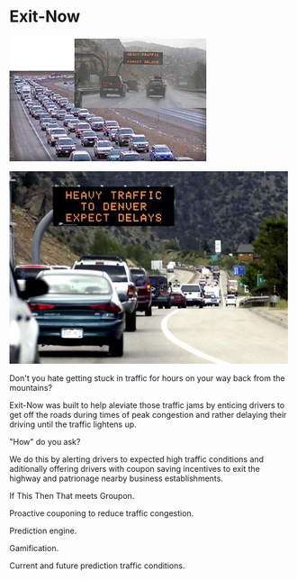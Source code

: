# Exit-Now

![ALT](https://raw.githubusercontent.com/MikeLockz/exit-now-admin/master/I-70_congestion.jpg)


![ALT](https://github.com/MikeLockz/exit-now-admin/blob/master/Interstate-70-Heavy-Traffic.jpg)


Don't you hate getting stuck in traffic for hours on your way back from the mountains?

Exit-Now was built to help aleviate those traffic jams by enticing drivers to get off the roads during times of peak congestion and rather delaying their driving until the traffic lightens up.

"How" do you ask?

We do this by alerting drivers to expected high traffic conditions and aditionally offering drivers with coupon saving incentives to exit the highway and patrionage nearby business establishments.


If This Then That meets Groupon. 


Proactive couponing to reduce traffic congestion.

Prediction engine.

Gamification.

Current and future prediction traffic conditions.
